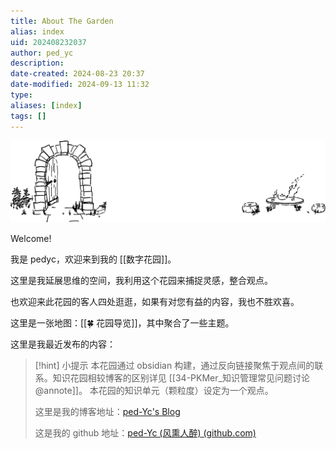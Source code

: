 ```yaml
---
title: About The Garden
alias: index
uid: 202408232037
author: ped_yc
description: 
date-created: 2024-08-23 20:37
date-modified: 2024-09-13 11:32
type: 
aliases: [index]
tags: []
---
```


![](./_resources/banner.svg)

Welcome!

我是 pedyc，欢迎来到我的 [[数字花园]]。

这里是我延展思维的空间，我利用这个花园来捕捉灵感，整合观点。

也欢迎来此花园的客人四处逛逛，如果有对您有益的内容，我也不胜欢喜。

这里是一张地图：[[🍀 花园导览]]，其中聚合了一些主题。

这里是我最近发布的内容：

> [!hint] 小提示
> 本花园通过 obsidian 构建，通过反向链接聚焦于观点间的联系。知识花园相较博客的区别详见 [[34-PKMer_知识管理常见问题讨论@annote]]。
> 本花园的知识单元（颗粒度）设定为一个观点。
>
>
> 这里是我的博客地址：[ped-Yc's Blog](https://blog.ped-yc.site/)
>
> 这是我的 github 地址：[ped-Yc (风熏人醉) (github.com)](https://github.com/ped-Yc)
